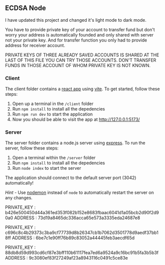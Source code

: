 ## ECDSA Node

I have updated this project and changed it's light mode to dark mode.

You have to provide private key of your account to transfer fund but don't worry your address is automatically founded and only shared with server not your private key. 
And for transfer function you only had to provide address for receiver account.

PRIVATE KEYS OF THREE ALREADY SAVED ACCOUNTS IS SHARED AT THE LAST OF THIS FILE YOU CAN TRY THOSE ACCOUNTS.
DON'T TRANSFER FUNDS IN THOSE ACCOUNT OF WHOM PRIVATE KEY IS NOT KNOWN.
 
### Client

The client folder contains a [react app](https://reactjs.org/) using [vite](https://vitejs.dev/). To get started, follow these steps:

1. Open up a terminal in the `/client` folder
2. Run `npm install` to install all the depedencies
3. Run `npm run dev` to start the application 
4. Now you should be able to visit the app at http://127.0.0.1:5173/

### Server

The server folder contains a node.js server using [express](https://expressjs.com/). To run the server, follow these steps:

1. Open a terminal within the `/server` folder 
2. Run `npm install` to install all the depedencies 
3. Run `node index` to start the server 

The application should connect to the default server port (3042) automatically! 

_Hint_ - Use [nodemon](https://www.npmjs.com/package/nodemon) instead of `node` to automatically restart the server on any changes.

PRIVATE_KEY : b426e500450d44a361ed353f082b152e8683fbaac6041d1a05bcb2d90f2d90a0
ADDRESS : 73d19a8465dc336acca65e573a3335eda24687e8

PRIVATE_KEY : c696c8c4b29373c3ba9cf77739d8b26347cb1b7062d3501778d9aedf37bb18ff
ADDRESS : 6be7c1e90ff76b89c83052a44445feb3aecdf65d

PRIVATE_KEY : 88db8d59d993cd6cf87e3bff110b61117fea7ed6a9524a9c16bc91b5fa3b5b3f
ADDRESS : 9c3080ef83f27249af23a8943116c0491c5ce83e